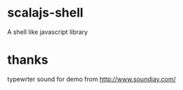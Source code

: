scalajs-shell
================
A shell like javascript library

thanks
======
typewrter sound for demo from http://www.soundjay.com/